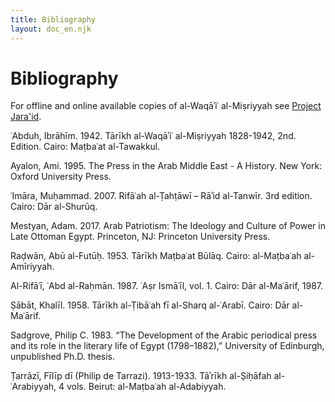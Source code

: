 ```yaml
---
title: Bibliography
layout: doc_en.njk
---
```

# Bibliography


For offline and online available copies of al-Waqāʾiʿ al-Miṣriyyah see [Project Jara'id](https://projectjaraid.github.io/pages/chrono.html).

ʿAbduh, Ibrāhīm. 1942. Tārīkh al-Waqāʾiʿ al-Miṣriyyah 1828-1942, 2nd. Edition. Cairo: Maṭbaʿat al-Tawakkul.

Ayalon, Ami. 1995. The Press in the Arab Middle East - A History. New York: Oxford University Press.

ʿImāra, Muḥammad. 2007. Rifāʿah al-Ṭahṭāwī – Rāʾid al-Tanwīr. 3rd edition. Cairo: Dār al-Shurūq.

Mestyan, Adam. 2017. Arab Patriotism: The Ideology and Culture of Power in Late Ottoman Egypt. Princeton, NJ: Princeton University Press.

Raḍwān, Abū al-Futūḥ. 1953. Tārīkh Maṭbaʿat Būlāq. Cairo: al-Maṭbaʿah al-Amīriyyah.

Al-Rifāʿī, ʿAbd al-Raḥmān. 1987.  ʿAṣr Ismāʿīl, vol. 1. Cairo: Dār al-Maʿārif, 1987. 

Ṣābāt, Khalīl. 1958. Tārīkh al-Ṭibāʿah fī al-Sharq al-ʿArabī. Cairo: Dār al-Maʿārif.

Sadgrove, Philip C. 1983. “The Development of the Arabic periodical press and its role in the literary life of Egypt (1798–1882),” University of Edinburgh, unpublished Ph.D. thesis.

Ṭarrāzī, Fīlīp dī (Philip de Tarrazi). 1913-1933. Tāʾrīkh al-Ṣiḥāfah al-ʿArabiyyah, 4 vols. Beirut: al-Maṭbaʿah al-Adabiyyah.
















<br>
